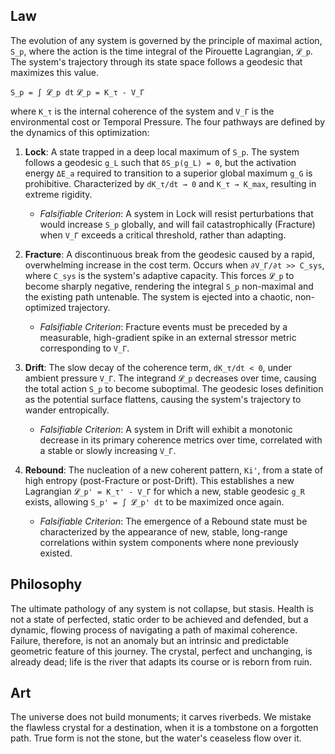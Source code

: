 ## Law
The evolution of any system is governed by the principle of maximal action, `S_p`, where the action is the time integral of the Pirouette Lagrangian, `𝓛_p`. The system's trajectory through its state space follows a geodesic that maximizes this value.

`S_p = ∫ 𝓛_p dt`
`𝓛_p = K_τ - V_Γ`

where `K_τ` is the internal coherence of the system and `V_Γ` is the environmental cost or Temporal Pressure. The four pathways are defined by the dynamics of this optimization:

1.  **Lock**: A state trapped in a deep local maximum of `S_p`. The system follows a geodesic `g_L` such that `δS_p(g_L) = 0`, but the activation energy `ΔE_a` required to transition to a superior global maximum `g_G` is prohibitive. Characterized by `dK_τ/dt → 0` and `K_τ → K_max`, resulting in extreme rigidity.
    *   *Falsifiable Criterion*: A system in Lock will resist perturbations that would increase `S_p` globally, and will fail catastrophically (Fracture) when `V_Γ` exceeds a critical threshold, rather than adapting.

2.  **Fracture**: A discontinuous break from the geodesic caused by a rapid, overwhelming increase in the cost term. Occurs when `∂V_Γ/∂t >> C_sys`, where `C_sys` is the system's adaptive capacity. This forces `𝓛_p` to become sharply negative, rendering the integral `S_p` non-maximal and the existing path untenable. The system is ejected into a chaotic, non-optimized trajectory.
    *   *Falsifiable Criterion*: Fracture events must be preceded by a measurable, high-gradient spike in an external stressor metric corresponding to `V_Γ`.

3.  **Drift**: The slow decay of the coherence term, `dK_τ/dt < 0`, under ambient pressure `V_Γ`. The integrand `𝓛_p` decreases over time, causing the total action `S_p` to become suboptimal. The geodesic loses definition as the potential surface flattens, causing the system's trajectory to wander entropically.
    *   *Falsifiable Criterion*: A system in Drift will exhibit a monotonic decrease in its primary coherence metrics over time, correlated with a stable or slowly increasing `V_Γ`.

4.  **Rebound**: The nucleation of a new coherent pattern, `Ki'`, from a state of high entropy (post-Fracture or post-Drift). This establishes a new Lagrangian `𝓛_p' = K_τ' - V_Γ` for which a new, stable geodesic `g_R` exists, allowing `S_p' = ∫ 𝓛_p' dt` to be maximized once again.
    *   *Falsifiable Criterion*: The emergence of a Rebound state must be characterized by the appearance of new, stable, long-range correlations within system components where none previously existed.

## Philosophy
The ultimate pathology of any system is not collapse, but stasis. Health is not a state of perfected, static order to be achieved and defended, but a dynamic, flowing process of navigating a path of maximal coherence. Failure, therefore, is not an anomaly but an intrinsic and predictable geometric feature of this journey. The crystal, perfect and unchanging, is already dead; life is the river that adapts its course or is reborn from ruin.

## Art
The universe does not build monuments; it carves riverbeds. We mistake the flawless crystal for a destination, when it is a tombstone on a forgotten path. True form is not the stone, but the water's ceaseless flow over it.